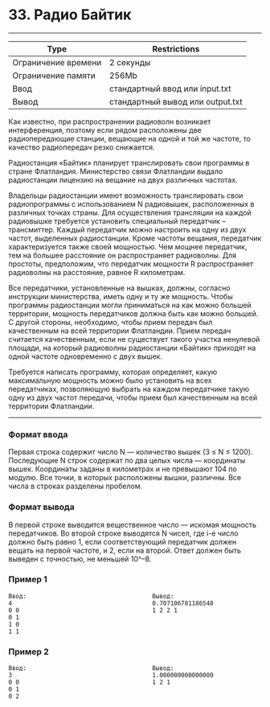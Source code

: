 
# 33. Радио Байтик
___
| Type | Restrictions |
| --- | --- |
Ограничение времени	| 2 секунды |
Ограничение памяти  | 	256Mb |
Ввод                |	стандартный ввод или input.txt |
Вывод               |	стандартный вывод или output.txt |

Как известно, при распространении радиоволн возникает интерференция, поэтому если рядом расположены две радиопередающие станции, вещающие на одной и той же частоте, то качество радиопередач резко снижается.

Радиостанция «Байтик» планирует транслировать свои программы в стране Флатландия. Министерство связи Флатландии выдало радиостанции лицензию на вещание на двух различных частотах.

Владельцы радиостанции имеют возможность транслировать свои радиопрограммы с использованием N радиовышек, расположенных в различных точках страны. Для осуществления трансляции на каждой радиовышке требуется установить специальный передатчик – трансмиттер. Каждый передатчик можно настроить на одну из двух частот, выделенных радиостанции. Кроме частоты вещания, передатчик характеризуется также своей мощностью. Чем мощнее передатчик, тем на большее расстояние он распространяет радиоволны. Для простоты, предположим, что передатчик мощности R распространяет радиоволны на расстояние, равное R километрам.

Все передатчики, установленные на вышках, должны, согласно инструкции министерства, иметь одну и ту же мощность. Чтобы программы радиостанции могли приниматься на как можно большей территории, мощность передатчиков должна быть как можно большей. С другой стороны, необходимо, чтобы прием передач был качественным на всей территории Флатландии. Прием передач считается качественным, если не существует такого участка ненулевой площади, на который радиоволны радиостанции «Байтик» приходят на одной частоте одновременно с двух вышек.

Требуется написать программу, которая определяет, какую максимальную мощность можно было установить на всех передатчиках, позволяющую выбрать на каждом передатчике такую одну из двух частот передачи, чтобы прием был качественным на всей территории Флатландии.
___

### Формат ввода

Первая строка содержит число N — количество вышек (3 ≤ N ≤ 1200). Последующие N строк содержат по два целых числа — координаты вышек. Координаты заданы в километрах и не превышают 104 по модулю. Все точки, в которых расположены вышки, различны. Все числа в строках разделены пробелом.

### Формат вывода

В первой строке выводится вещественное число — искомая мощность передатчиков. Во второй строке выводятся N чисел, где i-е число должно быть равно 1, если соответствующий передатчик должен вещать на первой частоте, и 2, если на второй. Ответ должен быть выведен с точностью, не меньшей 10^–8.

### Пример 1
```
Ввод:                                   Вывод:
4                                       0.707106781186548
0 0                                     1 2 2 1
0 1
1 0
1 1
```
### Пример 2
```
Ввод:                                   Вывод:
3                                       1.000000000000000
0 0                                     1 2 1
0 1
0 2
```